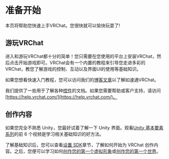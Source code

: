 # 准备开始

本页将帮助您快速上手VRChat。您很快就可以愉快玩耍了!

## 游玩VRChat

进入和游玩VRChat都十分的简单！您只需要在您使用的平台上安装VRChat，然后点击开始游戏即可。VRChat会有一个内置的教程来引导您走进多彩的VRChat，教您了解游戏的控制、互动以及界面UI的使用等基础知识。

如果您想看快速入门教程，您可以访问我们的[博客文章](https://medium.com/vrchat/stuck-inside-a-quick-guide-for-using-vrchat-to-stay-connected-f71430cf8a11)以了解如速通VRChat。

我们提供了一些用于了解各种[控件](/contorls/controls.md)的文档。如果您需要帮助或客户支持，请访问 [https://help.vrchat.com/](https://help.vrchat.com/)。

## 创作内容

如果您完全不熟悉 Unity，您最好试着了解一下 Unity 界面。观看[Unity 基本要素系列](https://unity3d.com/learn/tutorials/topics/interface-essentials/interface-overview?playlist=17090)的前 6 个视频是学习相关基础知识的好方法。

了解基础知识后，您可以查看[设置 SDK](../blank.md)章节，了解如何开始为 VRChat 创作内容。之后，您便可以学习如何[创作您的第一个虚拟形象](../blank.md)或[创作您的第一个世界](../blank.md)。
